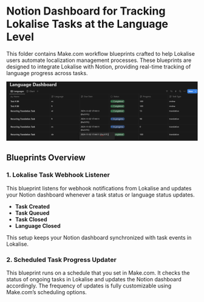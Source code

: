 # Notion Dashboard for Tracking Lokalise Tasks at the Language Level

This folder contains Make.com workflow blueprints crafted to help Lokalise users automate localization management processes. These blueprints are designed to integrate Lokalise with Notion, providing real-time tracking of language progress across tasks.

![alt text](Notiondashboard.png)

## Blueprints Overview

### 1. **Lokalise Task Webhook Listener**

   This blueprint listens for webhook notifications from Lokalise and updates your Notion dashboard whenever a task status or language status updates.
   - **Task Created**
   - **Task Queued**
   - **Task Closed**
   - **Language Closed**

   This setup keeps your Notion dashboard synchronized with task events in Lokalise.

### 2. **Scheduled Task Progress Updater**

   This blueprint runs on a schedule that you set in Make.com. It checks the status of ongoing tasks in Lokalise and updates the Notion dashboard accordingly. The frequency of updates is fully customizable using Make.com’s scheduling options.

